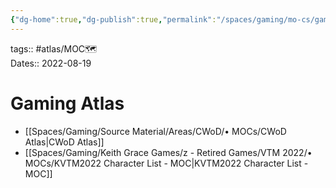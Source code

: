 ```yaml
---
{"dg-home":true,"dg-publish":true,"permalink":"/spaces/gaming/mo-cs/gaming-atlas/","tags":"gardenEntry","dgHomeLink":true,"dgPassFrontmatter":true}
---
```


tags:: #atlas/MOC🗺  
Dates:: 2022-08-19

# Gaming Atlas
- [[Spaces/Gaming/Source Material/Areas/CWoD/• MOCs/CWoD Atlas|CWoD Atlas]]
- [[Spaces/Gaming/Keith Grace Games/z - Retired Games/VTM 2022/• MOCs/KVTM2022 Character List - MOC|KVTM2022 Character List - MOC]]
